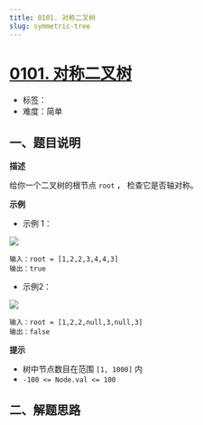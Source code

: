 ```yaml
---
title: 0101. 对称二叉树
slug: symmetric-tree
---
```


# [0101. 对称二叉树](https://leetcode.cn/problems/symmetric-tree/)

- 标签：
- 难度：简单

## 一、题目说明

**描述**

给你一个二叉树的根节点 `root` ， 检查它是否轴对称。

**示例**

* 示例 1：

![](https://cdn.jsdelivr.net/gh/wecdn/img_0/2023/202304232152260.jpg)

```text
输入：root = [1,2,2,3,4,4,3]
输出：true
```

* 示例2：

![](https://cdn.jsdelivr.net/gh/wecdn/img_0/2023/202304232153297.jpg)

```text
输入：root = [1,2,2,null,3,null,3]
输出：false
```

**提示**

* 树中节点数目在范围 `[1, 1000]` 内
* `-100 <= Node.val <= 100`

## 二、解题思路
